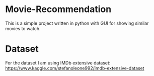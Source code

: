 # Movie-Recommendation

This is a simple project written in python with GUI for showing similar movies to watch.

# Dataset

For the dataset I am using IMDb extensive dataset: https://www.kaggle.com/stefanoleone992/imdb-extensive-dataset

